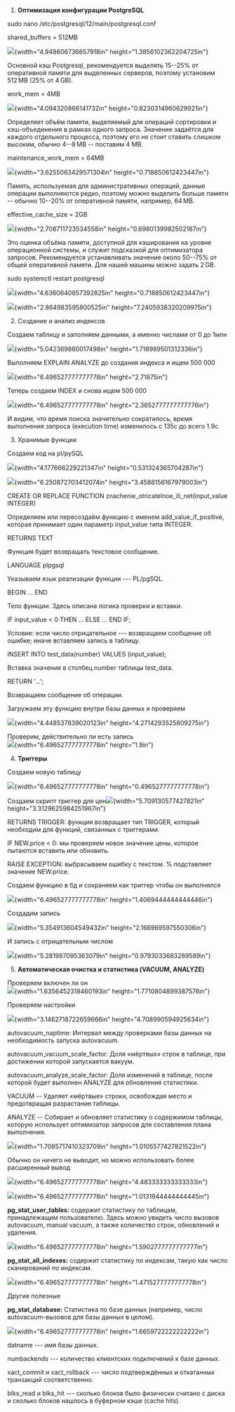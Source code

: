1.  **Оптимизация конфигурации PostgreSQL**

sudo nano /etc/postgresql/12/main/postgresql.conf

shared_buffers = 512MB

![](vertopal_036234df9d974265a20f3b802af504dc/media/image1.png){width="4.948606736657918in"
height="1.3856102362204725in"}

Основной кэш Postgresql, рекомендуется выделять 15--25% от оперативной
памяти для выделенных серверов, поэтому установим 512 MB (25% от 4 GB).

work_mem = 4MB

![](vertopal_036234df9d974265a20f3b802af504dc/media/image2.png){width="4.094320866141732in"
height="0.8230314960629921in"}

Определяет объём памяти, выделяемый для операций сортировки и
хэш-объединения в рамках одного запроса. Значение задаётся для каждого
отдельного процесса, поэтому его не стоит ставить слишком высоким,
обычно 4--8 MB -- поставим 4 MB.

maintenance_work_mem = 64MB

![](vertopal_036234df9d974265a20f3b802af504dc/media/image3.png){width="3.6255063429571304in"
height="0.718850612423447in"}

Память, используемая для административных операций, данные операции
выполняются редко, поэтому можно выделить больше памяти -- обычно
10--20% от оперативной памяти, например, 64 MB.

effective_cache_size = 2GB

![](vertopal_036234df9d974265a20f3b802af504dc/media/image4.png){width="2.708711723534558in"
height="0.6980139982502187in"}

Это оценка объёма памяти, доступной для кэширования на уровне
операционной системы, и служит подсказкой для оптимизатора запросов.
Рекомендуется устанавливать значение около 50--75% от общей оперативной
памяти. Для нашей машины можно задать 2 GB.

sudo systemctl restart postgresql

![](vertopal_036234df9d974265a20f3b802af504dc/media/image5.png){width="4.6360640857392825in"
height="0.718850612423447in"}

![](vertopal_036234df9d974265a20f3b802af504dc/media/image6.png){width="2.864983595800525in"
height="7.2405938320209975in"}

2.  Создание и анализ индексов

Создаем таблицу и заполняем данными, а именно числами от 0 до 1млн

![](vertopal_036234df9d974265a20f3b802af504dc/media/image7.png){width="5.042369860017498in"
height="1.718989501312336in"}

Выполняем EXPLAIN ANALYZE до создания индекса и ищем 500 000

![](vertopal_036234df9d974265a20f3b802af504dc/media/image8.png){width="6.496527777777778in"
height="2.71875in"}

Теперь создаем INDEX и снова ищем 500 000

![](vertopal_036234df9d974265a20f3b802af504dc/media/image9.png){width="6.496527777777778in"
height="2.3652777777777776in"}

И видим, что время поиска значительно сократилось, время выполнения
запроса (execution time) изменилось с 135с до всего 1.9с

3.  Хранимые функции

Создаем код на pl/pySQL

![](vertopal_036234df9d974265a20f3b802af504dc/media/image10.png){width="4.177666229221347in"
height="0.531324365704287in"}

![](vertopal_036234df9d974265a20f3b802af504dc/media/image11.png){width="6.250872703412074in"
height="3.4588156167979003in"}

CREATE OR REPLACE FUNCTION znachenie_otricatelnoe_ili_net(input_value
INTEGER)

Определяем или пересоздаём функцию с именем add_value_if_positive,
которая принимает один параметр input_value типа INTEGER.

RETURNS TEXT

Функция будет возвращать текстовое сообщение.

LANGUAGE plpgsql

Указываем язык реализации функции --- PL/pgSQL.

BEGIN ... END

Тело функции. Здесь описана логика проверки и вставки.

IF input_value \< 0 THEN ... ELSE ... END IF;

Условие: если число отрицательное --- возвращаем сообщение об ошибке;
иначе вставляем запись в таблицу.

INSERT INTO test_data(number) VALUES (input_value);

Вставка значения в столбец number таблицы test_data.

RETURN \'...\';

Возвращаем сообщение об операции.

Загружаем эту функцию внутри базы данных и проверяем

![](vertopal_036234df9d974265a20f3b802af504dc/media/image12.png){width="4.448537839020123in"
height="4.2714293525809275in"}

Проверим, действительно ли есть запись\
![](vertopal_036234df9d974265a20f3b802af504dc/media/image13.png){width="6.496527777777778in"
height="1.9in"}

4.  **Триггеры**

Создаем новую таблицу

![](vertopal_036234df9d974265a20f3b802af504dc/media/image14.png){width="6.496527777777778in"
height="0.4965277777777778in"}

Создаем скрипт триггер для
цен![](vertopal_036234df9d974265a20f3b802af504dc/media/image15.png){width="5.709130577427821in"
height="3.3129625984251967in"}

RETURNS TRIGGER: функция возвращает тип TRIGGER, который необходим для
функций, связанных с триггерами.

IF NEW.price \< 0: мы проверяем новое значение цены, которое пытаются
вставить или обновить.

RAISE EXCEPTION: выбрасываем ошибку с текстом. % подставляет значение
NEW.price.

Создаем функцию в бд и сохраняем как триггер чтобы он выполнялся

![](vertopal_036234df9d974265a20f3b802af504dc/media/image16.png){width="6.496527777777778in"
height="1.4069444444444446in"}

Создадим запись

![](vertopal_036234df9d974265a20f3b802af504dc/media/image17.png){width="5.354913604549432in"
height="2.166969597550306in"}

И запись с отрицательным числом

![](vertopal_036234df9d974265a20f3b802af504dc/media/image18.png){width="5.281987095363079in"
height="0.9793033683289589in"}

5.  **Автоматическая очистка и статистика (VACUUM, ANALYZE)**

Проверяем включен ли он\
![](vertopal_036234df9d974265a20f3b802af504dc/media/image19.png){width="1.6356452318460193in"
height="1.7710804899387576in"}

Проверяем настройки

![](vertopal_036234df9d974265a20f3b802af504dc/media/image20.png){width="3.1462718722659666in"
height="4.708990594925634in"}

autovacuum_naptime: Интервал между проверками базы данных на
необходимость запуска autovacuum.

autovacuum_vacuum_scale_factor: Доля «мёртвых» строк в таблице, при
достижении которой запускается вакуум.

autovacuum_analyze_scale_factor: Доля изменений в таблице, после которой
будет выполнен ANALYZE для обновления статистики.

VACUUM -- Удаляет «мёртвые» строки, освобождая место и предотвращая
разрастание таблицы.

ANALYZE -- Собирает и обновляет статистику о содержимом таблицы, которую
использует оптимизатор запросов для составления плана выполнения.

![](vertopal_036234df9d974265a20f3b802af504dc/media/image21.png){width="1.7085717410323709in"
height="1.0105577427821522in"}

Обычно он ничего не выводит, но можно использовать более расширенный
вывод

![](vertopal_036234df9d974265a20f3b802af504dc/media/image22.png){width="6.496527777777778in"
height="4.483333333333333in"}

![](vertopal_036234df9d974265a20f3b802af504dc/media/image23.png){width="6.496527777777778in"
height="1.0131944444444445in"}

**pg_stat_user_tables:** содержит статистику по таблицам, принадлежащим
пользователю. Здесь можно увидеть число вызовов autovacuum, manual
vacuum, а также количество строк, обновлений и удаления.

![](vertopal_036234df9d974265a20f3b802af504dc/media/image24.png){width="6.496527777777778in"
height="1.5902777777777777in"}

**pg_stat_all_indexes:** содержит статистику по индексам, такую как
число сканирований по индексам.

![](vertopal_036234df9d974265a20f3b802af504dc/media/image25.png){width="6.496527777777778in"
height="1.4715277777777778in"}

Другие полезные

**pg_stat_database:** Статистика по базе данных (например, число
autovacuum-вызовов для базы данных в целом).

![](vertopal_036234df9d974265a20f3b802af504dc/media/image26.png){width="6.496527777777778in"
height="1.6659722222222222in"}

datname --- имя базы данных.

numbackends --- количество клиентских подключений к базе данных.

xact_commit и xact_rollback --- число подтверждённых и откатанных
транзакций соответственно.

blks_read и blks_hit --- сколько блоков было физически считано с диска и
сколько блоков нашлось в буферном кэше (cache hits).
